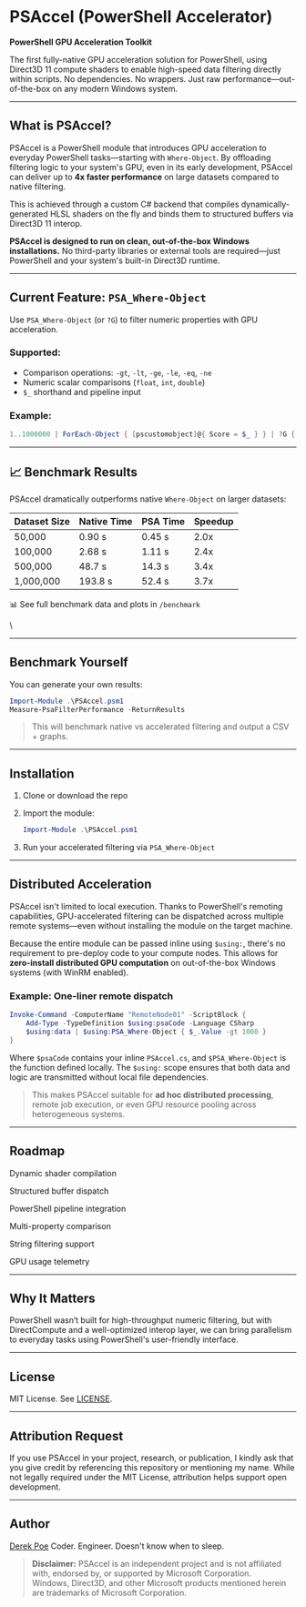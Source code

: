 # PSAccel (PowerShell Accelerator)

**PowerShell GPU Acceleration Toolkit**

The first fully-native GPU acceleration solution for PowerShell, using Direct3D 11 compute shaders to enable high-speed data filtering directly within scripts. No dependencies. No wrappers. Just raw performance—out-of-the-box on any modern Windows system.

---

## What is PSAccel?

PSAccel is a PowerShell module that introduces GPU acceleration to everyday PowerShell tasks—starting with `Where-Object`. By offloading filtering logic to your system's GPU, even in its early development, PSAccel can deliver up to **4x faster performance** on large datasets compared to native filtering.

This is achieved through a custom C# backend that compiles dynamically-generated HLSL shaders on the fly and binds them to structured buffers via Direct3D 11 interop.

**PSAccel is designed to run on clean, out-of-the-box Windows installations.** No third-party libraries or external tools are required—just PowerShell and your system's built-in Direct3D runtime.


---

## Current Feature: `PSA_Where-Object`

Use `PSA_Where-Object` (or `?G`) to filter numeric properties with GPU acceleration.

### Supported:

* Comparison operations: `-gt`, `-lt`, `-ge`, `-le`, `-eq`, `-ne`
* Numeric scalar comparisons (`float`, `int`, `double`)
* `$_` shorthand and pipeline input

### Example:

```powershell
1..1000000 | ForEach-Object { [pscustomobject]@{ Score = $_ } } | ?G { $_.Score -gt 950000 }
```

---

## 📈 Benchmark Results

PSAccel dramatically outperforms native `Where-Object` on larger datasets:

| Dataset Size | Native Time | PSA Time | Speedup |
| ------------ | ----------- | -------- | ------- |
| 50,000       | 0.90 s      | 0.45 s   | 2.0x    |
| 100,000      | 2.68 s      | 1.11 s   | 2.4x    |
| 500,000      | 48.7 s      | 14.3 s   | 3.4x    |
| 1,000,000    | 193.8 s     | 52.4 s   | 3.7x    |

📊 See full benchmark data and plots in `/benchmark`

\\

---

## Benchmark Yourself

You can generate your own results:

```powershell
Import-Module .\PSAccel.psm1
Measure-PsaFilterPerformance -ReturnResults
```

> This will benchmark native vs accelerated filtering and output a CSV + graphs.

---

## Installation

1. Clone or download the repo
2. Import the module:

   ```powershell
   Import-Module .\PSAccel.psm1
   ```
3. Run your accelerated filtering via `PSA_Where-Object`

---

## Distributed Acceleration

PSAccel isn't limited to local execution. Thanks to PowerShell's remoting capabilities, GPU-accelerated filtering can be dispatched across multiple remote systems—even without installing the module on the target machine.

Because the entire module can be passed inline using `$using:`, there's no requirement to pre-deploy code to your compute nodes. This allows for **zero-install distributed GPU computation** on out-of-the-box Windows systems (with WinRM enabled).

### Example: One-liner remote dispatch

```powershell
Invoke-Command -ComputerName "RemoteNode01" -ScriptBlock {
    Add-Type -TypeDefinition $using:psaCode -Language CSharp
    $using:data | $using:PSA_Where-Object { $_.Value -gt 1000 }
}
```

Where `$psaCode` contains your inline `PSAccel.cs`, and `$PSA_Where-Object` is the function defined locally. The `$using:` scope ensures that both data and logic are transmitted without local file dependencies.

> This makes PSAccel suitable for **ad hoc distributed processing**, remote job execution, or even GPU resource pooling across heterogeneous systems.

---

## Roadmap

 Dynamic shader compilation

 Structured buffer dispatch

 PowerShell pipeline integration

 Multi-property comparison

 String filtering support

 GPU usage telemetry

---

## Why It Matters

PowerShell wasn’t built for high-throughput numeric filtering, but with DirectCompute and a well-optimized interop layer, we can bring parallelism to everyday tasks using PowerShell's user-friendly interface.

---

## License

MIT License. See [LICENSE](./LICENSE).

---

## Attribution Request
If you use PSAccel in your project, research, or publication, I kindly ask that you give credit by referencing this repository or mentioning my name. While not legally required under the MIT License, attribution helps support open development.

---

## Author

[Derek Poe](https://github.com/Derek-Poe)
Coder. Engineer. Doesn't know when to sleep.




> **Disclaimer:** PSAccel is an independent project and is not affiliated with, endorsed by, or supported by Microsoft Corporation.  
> Windows, Direct3D, and other Microsoft products mentioned herein are trademarks of Microsoft Corporation.

